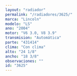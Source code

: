 ```yaml
---
layout: "radiador"
permalink: "/radiadores/3625/"
marca: "Lincoln"
modelo: "LS"
ano: "2004"
motor: "V6 3.0, V8 3.9"
transmision: "Automática"
parte: "431414"
clima: "Con clima"
alto: "24 1/8"
ancho: "18 3/8"
observaciones: ""
id: "3625"
---
```


